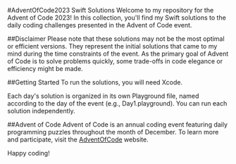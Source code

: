 #AdventOfCode2023 Swift Solutions
Welcome to my repository for the Advent of Code 2023! In this collection, you'll find my Swift solutions to the daily coding challenges presented in the Advent of Code event.

##Disclaimer
Please note that these solutions may not be the most optimal or efficient versions. They represent the initial solutions that came to my mind during the time constraints of the event. As the primary goal of Advent of Code is to solve problems quickly, some trade-offs in code elegance or efficiency might be made.

##Getting Started
To run the solutions, you will need Xcode.

Each day's solution is organized in its own Playground file, named according to the day of the event (e.g., Day1.playground). You can run each solution independently.

##Advent of Code
Advent of Code is an annual coding event featuring daily programming puzzles throughout the month of December. To learn more and participate, visit the [AdventOfCode](https://adventofcode.com/2023) website.


Happy coding!
